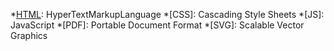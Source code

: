 [Bootstrap]: https://getbootstrap.com "One most popular HTML, CSS, and JavaScript framework for developing responsive, mobile-first websites."
[DocBook]: http://docbook.org/ "DocBook is a semantic markup language for technical documentation."
[docx]: https://en.wikipedia.org/wiki/Office_Open_XML "Docx is a zipped, XML-based file format developed by Microsoft for representing word processing"
[EPUB]: http://idpf.org/epub "EPUB is an e-book file format. EPUB files can be read using complying software on devices such as smartphones, tablets, computers, or e-readers."
[GitHub]: https://github.com "GitHub Inc. is a web-based hosting service for version control using Git."
[HTML]: http://www.w3.org/TR/html5/ "HTML5 is a markup language used for structuring and presenting content on the World Wide Web"
[ImageMagick]: https://www.imagemagick.org/ "Use ImageMagick to convert images"
[Inkscape]: https://inkscape.org/ "Draw freely: Inkscape is professional quality vector graphics software that uses the W3C open standard SVG (Scalable Vector Graphics) as its native format, and is free and open-source software."
[Jekyll]: https://jekyllrb.com/ "Jekyll is a simple, blog-aware, static site generator for personal, project, or organization sites. Jekyll is developed in Ruby by Tom Preston-Werner."
[JQuery]: https://jquery.com/ "jQuery: The Write Less, Do More, JavaScript Library"
[LaTeX]: http://www.latex-project.org/ "TeX/LaTeX is a document preparation system."
[Liquid]: https://shopify.github.io/liquid/ " Liquid is a templating language to process templates."
[Markdown]: https://daringfireball.net/projects/markdown/ "Markdown is a lightweight markup language with plain text formatting syntax. It is developed by John Gruber."
[Make]: https://en.wikipedia.org/wiki/Make_(software) "Make is a build automation tool that automatically builds from source code by reading files called Makefiles which specify how to derive the targeted build. "
[MathJax]: http://www.mathjax.org/ "Beautiful math in all browsers"
[NPM]: https://www.npmjs.com/ "npm is the package manager for JavaScript and the world's largest software registry. "
[Node.js]: https://nodejs.org "Node.js is an open-source, cross-platform JavaScript run-time environment that executes JavaScript code outside of a browser. "
[odt]: http://en.wikipedia.org/wiki/OpenDocument "The Open Document Format for Office Applications (ODF), also known as OpenDocument, is a ZIP-compressed XML-based file format for word processing documents. "
[Pandoc]: http://pandoc.org "Pandoc is a free and open-source software document converter, widely used as a writing tool"
[pandoc-citeproc]: https://github.com/jgm/pandoc-citeproc "Library and executable for using citeproc with pandoc"
[pandoc-crossref]: https://github.com/lierdakil/pandoc-crossref "Pandoc filter for cross-references "
[pp]: https://cdsoft.fr/pp/ "PP is a generic Preprocessor (with Pandoc in mind)"
[Ruby]: https:/www.ruby-lang.org "Ruby is a dynamic, interpreted, reflective, object-oriented, general-purpose programming language. "
[SASS]: https://github.com/sass/ruby-sass "Sass (Syntactically awesome style sheets) is a preprocessor scripting language that is interpreted or compiled into Cascading Style Sheets (CSS)."

[travis-ci]: https://travis-ci.com/dfolio/dfolio.github.io "Travis status"
[github-io]: http://github.com/dfolio/dfolio.github.io "dfolio.github.io repo"
[pandoc-df-thesis-template-github]: http://github.com/dfolio/pandoc-df-thesis-template
[pandoc-df-thesis-template-doc]: http://dfolio.github.io/docs/pandoc-df-thesis-template/ "pandoc-df-thesis-template documentations"




*[HTML]: HyperTextMarkupLanguage
*[CSS]: Cascading Style Sheets
*[JS]: JavaScript
*[PDF]: Portable Document Format
*[SVG]: Scalable Vector Graphics
